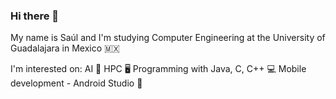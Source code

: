 ### Hi there 👋

My name is Saúl and I'm studying Computer Engineering at the University of Guadalajara in Mexico 🇲🇽

I'm interested on: 
  AI 🤖
  HPC 🖥️
  Programming with Java, C, C++ 💻
  Mobile development - Android Studio 📱  
